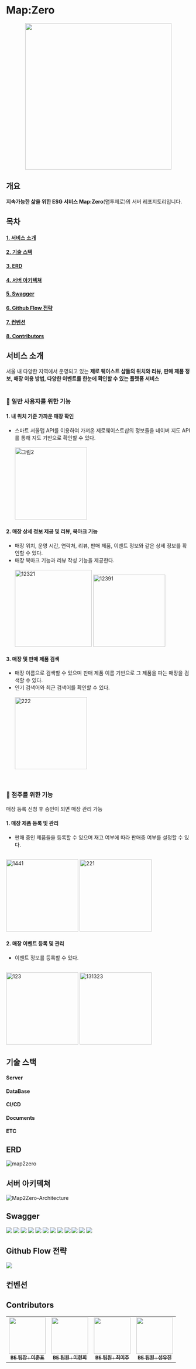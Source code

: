 # Map:Zero

<p align="center" ><img src= "https://github.com/team-ecolink/map2zero-backend/assets/85255237/f18c41b4-8b16-42de-91ec-0f769df2b1ed" width="400"/></p>

## 개요

**지속가능한 삶을 위한 ESG 서비스 Map:Zero**(맵투제로)의 서버 레포지토리입니다.

## 목차

#### [1. 서비스 소개](#서비스-소개)

#### [2. 기술 스택](#기술-스택)

#### [3. ERD](#erd)

#### [4. 서버 아키텍쳐](#서버-아키텍쳐)

#### [5. Swagger](#swagger)

#### [6. Github Flow 전략](#github-flow-전략)

#### [7. 컨벤션](#컨벤션)

#### [8. Contributors](#contributors)

## 서비스 소개

<!-- 담당: 최이주 -->


서울 내 다양한 지역에서 운영되고 있는
**제로 웨이스트 샵들의 위치와 리뷰, 판매 제품 정보, 매장 이용 방법,
다양한 이벤트를 한눈에 확인할 수 있는 플랫폼 서비스**<br><br>

### 🌱 일반 사용자를 위한 기능
#### 1. 내 위치 기준 가까운 매장 확인
- 스마트 서울맵 API를 이용하여 가져온 제로웨이스트샵의 정보들을 네이버 지도 API를 통해 지도 기반으로 확인할 수 있다.<br><br>
  <img width="197" alt="그림2" src="https://github.com/team-ecolink/map2zero-backend/assets/143402486/2b390c3d-015a-414f-a659-1a45c8b5b674">


#### 2. 매장 상세 정보 제공 및 리뷰, 북마크 기능
- 매장 위치, 운영 시간, 연락처, 리뷰, 판매 제품, 이벤트 정보와 같은 상세 정보를 확인할 수 있다.
- 매장 북마크 기능과 리뷰 작성 기능을 제공한다.<br><br>
  <img width="210" alt="12321" src="https://github.com/team-ecolink/map2zero-backend/assets/143402486/d05ecd96-1d9f-46a0-b673-5d2eae16e83e">
  <img width="197" alt="12391" src="https://github.com/team-ecolink/map2zero-backend/assets/143402486/704e3351-576b-449e-8bc1-e3c381b4d844">


#### 3. 매장 및 판매 제품 검색
- 매장 이름으로 검색할 수 있으며 판매 제품 이름 기반으로 그 제품을 파는 매장을 검색할 수 있다.
- 인기 검색어와 최근 검색어를 확인할 수 있다. <br><br>
  <img width="197" alt="222" src="https://github.com/team-ecolink/map2zero-backend/assets/143402486/67106ee1-abe0-4f48-816f-0395229b5df0">

<br>

### 🌱 점주를 위한 기능
매장 등록 신청 후 승인이 되면 매장 관리 가능
#### 1. 매장 제품 등록 및 관리
- 판매 중인 제품들을 등록할 수 있으며 재고 여부에 따라 판매중 여부를 설정할 수 있다.<br><br>
<img width="197" alt="1441" src="https://github.com/team-ecolink/map2zero-backend/assets/143402486/2da4886a-6160-4bca-b296-c50a78b06fb6">
<img width="197" alt="221" src="https://github.com/team-ecolink/map2zero-backend/assets/143402486/9a7cd6b3-3527-4f92-842f-985f2cbf31ae">

#### 2. 매장 이벤트 등록 및 관리
- 이벤트 정보를 등록할 수 있다. <br><br>
<img width="197" alt="123" src="https://github.com/team-ecolink/map2zero-backend/assets/143402486/8908bef3-b387-457e-ae2a-1124965c8660">
<img width="197" alt="131323" src="https://github.com/team-ecolink/map2zero-backend/assets/143402486/e36c751c-3184-4cc8-a659-25910f2f60d7">

<!-- 담당: 최이주 -->

## 기술 스택

<!-- 담당: 이준표 -->

#### Server

#### DataBase

#### CI/CD

#### Documents

#### ETC

<!-- 담당: 이준표 -->

## ERD

<!-- 담당: 이현희 -->

![map2zero](https://github.com/team-ecolink/map2zero-backend/assets/101989268/ea3273a9-7b4a-418b-83b4-8d092d8d50b3)



<!-- 담당: 이현희 -->

## 서버 아키텍쳐

<!-- 담당: 이준표 -->

![Map2Zero-Architecture](https://github.com/team-ecolink/map2zero-backend/assets/85255237/a685d0d5-655b-4e41-8119-3c93c6c655b7)





<!-- 담당: 이준표 -->

## Swagger

<!-- 담당: 성유진 -->
<img src = "https://github.com/team-ecolink/map2zero-backend/assets/88930580/e76d43cb-ee2b-438a-9a6a-164107deba68" />
<img src = "https://github.com/team-ecolink/map2zero-backend/assets/88930580/c9032d0b-80dd-46c8-ae86-2e90cd904f5f" />
<img src = "https://github.com/team-ecolink/map2zero-backend/assets/88930580/600c7111-8e78-460a-87ab-3d6ca557e6b5" />
<img src = "https://github.com/team-ecolink/map2zero-backend/assets/88930580/8ba03626-03b5-4ce3-9bc2-2f5162d1d95d" />
<img src = "https://github.com/team-ecolink/map2zero-backend/assets/88930580/1545898f-7e14-45e1-8edb-cce60467a3dc" />
<img src = "https://github.com/team-ecolink/map2zero-backend/assets/88930580/72a3f729-38f0-401c-a4d1-de4e661da795" />
<img src = "https://github.com/team-ecolink/map2zero-backend/assets/88930580/91ed3635-e4ee-4314-bc67-e5ac9fe92bff" />
<img src = "https://github.com/team-ecolink/map2zero-backend/assets/88930580/14e00604-070f-4b05-94cd-4848ee92803e" />
<img src = "https://github.com/team-ecolink/map2zero-backend/assets/88930580/ef215f4d-4d25-445a-b783-86b93ddfd5e7" />
<img src = "https://github.com/team-ecolink/map2zero-backend/assets/88930580/c3b9c68d-91fe-490b-878a-566c0e566410" />
<img src = "https://github.com/team-ecolink/map2zero-backend/assets/88930580/eb4193ce-888b-443b-a9c3-57f681fc9519" />
<img src = "https://github.com/team-ecolink/map2zero-backend/assets/88930580/955a25e9-7bb6-4367-9f9e-3bb23ac2857e" />

<!-- 담당: 성유진 -->

## Github Flow 전략

<!-- 담당: 성유진 -->
<img src = "https://github.com/team-ecolink/map2zero-backend/assets/88930580/21eb8bd9-955c-47ad-b6c2-16062970ac94" />




<!-- 담당: 성유진 -->

## 컨벤션

<!-- 담당: 최이주 -->




<!-- 담당: 최이주 -->

## Contributors

<!-- 담당: 이현희 -->

<table>
  <tbody>
      <td align="center"><a href="https://github.com/wnsvy607"><img src="https://github.com/team-ecolink/map2zero-backend/assets/101989268/aeda9d61-baf6-498a-acbd-ecfd4df5bb8e" width="100px;" alt=""/><br /><sub><b>BE 팀장 : 이준표 </b></sub></a><br /></td>
      <td align="center"><a href="https://github.com/heegane"><img src="https://github.com/team-ecolink/map2zero-backend/assets/101989268/baefc59c-10c0-4060-a0f6-19b5015f3055" width="100px;" alt=""/><br /><sub><b>BE 팀원 : 이현희 </b></sub></a><br /></td>
      <td align="center"><a href="https://github.com/cherryiJuice"><img src="https://github.com/team-ecolink/map2zero-backend/assets/101989268/5cef55b5-18f7-4ab4-b802-c397f2c61289" width="100px;" alt=""/><br /><sub><b>BE 팀원 : 최이주</b></sub></a><br /></td>
      <td align="center"><a href="https://github.com/uuujini"><img src="https://github.com/team-ecolink/map2zero-backend/assets/101989268/bc2b5057-6f50-4696-b32e-0d2de4230124" width="100px;" alt=""/><br /><sub><b>BE 팀원 : 성유진</b></sub></a><br /></td>
  </tbody>
</table>



<!-- 담당: 이현희 -->
